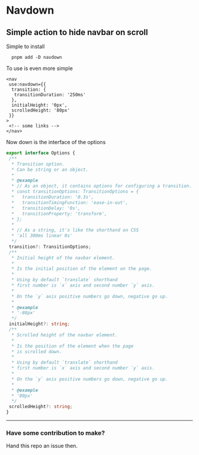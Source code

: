 # Navdown

## Simple action to hide navbar on scroll

Simple to install

```shell
  pnpm add -D navdown
```

To use is even more simple

```svelte
<nav
 use:navdown={{
  transition: {
   transitionDuration: '250ms'
  },
  initialHeight: '0px',
  scrolledHeight: '80px'
 }}
>
 <!-- some links -->
</nav>
```

Now down is the interface of the options

```typescript
export interface Options {
 /**
  * Transition option.
  * Can be string or an object.
  *
  * @example
  * // As an object, it contains options for configuring a transition.
  * const transitionOptions: TransitionOptions = {
  *   transitionDuration: '0.3s',
  *   transitionTimingFunction: 'ease-in-out',
  *   transitionDelay: '0s',
  *   transitionProperty: 'transform',
  * };
  *
  * // As a string, it's like the shorthand on CSS
  * 'all 300ms linear 0s'
  */
 transition?: TransitionOptions;
 /**
  * Initial height of the navbar element.
  *
  * Is the initial position of the element on the page.
  *
  * Using by default `translate` shorthand
  * first number is `x` axis and second number `y` axis.
  *
  * On the `y` axis positive numbers go down, negative go up.
  *
  * @example
  * '-80px'
  */
 initialHeight?: string;
 /**
  * Scrolled height of the navbar element.
  *
  * Is the position of the element when the page
  * is scrolled down.
  *
  * Using by default `translate` shorthand
  * first number is `x` axis and second number `y` axis.
  *
  * On the `y` axis positive numbers go down, negative go up.
  *
  * @example
  * '80px'
  */
 scrolledHeight?: string;
}
```

---

### Have some contribution to make?

Hand this repo an issue then.
